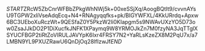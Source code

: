 $START$ZRcW5ZbCnrWFBbZPkgWhNWj5k+00xeSSjXq/AoogBQtIt9/cvvnAYsU9TGPW2xliVseAdqEcq+N4+RNAgyqqfks+pk/BIGYWFXL/4KkURrdq+Apxw6BC3UEboXuRczWt+9QESfaZ0Y5PkzW2li0KIapgm5s9NWAvUXzYO5D73ow0ZsaJJkDO2P1DiXucfkJNFK1XPaymq9W8YRMOJkZn7M0fzyNA3JqTTglXSYUCFBGP2tiRtZoVIRULJAVYpK6Ixr4FRSY7N2+YaRLsKzeZX8M2PqU7x/a7LMBN9YL9PXUZRawU6QnDjOq28lfIzwJf$END$